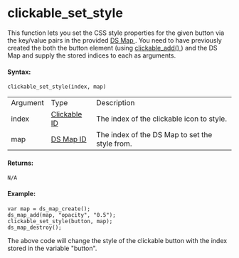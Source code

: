 # clickable_set_style

This function lets you set the CSS style properties for the given button
via the key/value pairs in the provided [ DS Map
](../Data_Structures/DS_Maps/DS_Maps) . You need to have previously
created the both the button element (using [ clickable_add()
](clickable_add) ) and the DS Map and supply the stored indices to
each as arguments.

#### Syntax:

``` gml
clickable_set_style(index, map)
```

|          |                                                                                                       |                                                  |
|----------|-------------------------------------------------------------------------------------------------------|--------------------------------------------------|
| Argument | Type                                                                                                  | Description                                      |
| index    |  [Clickable ID](../../../../GameMaker_Language/GML_Reference/Web_And_HTML5/clickable_add)         | The index of the clickable icon to style.        |
| map      |  [DS Map ID](../../../../GameMaker_Language/GML_Reference/Data_Structures/DS_Maps/ds_map_create)  | The index of the DS Map to set the style from.   |

#### Returns:

``` gml
N/A
```

#### Example:

``` gml
var map = ds_map_create();
ds_map_add(map, "opacity", "0.5");
clickable_set_style(button, map);
ds_map_destroy();
```

The above code will change the style of the clickable button with the
index stored in the variable "button".
